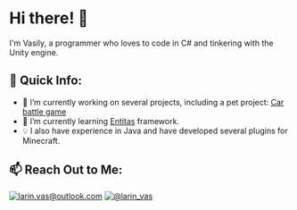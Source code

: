 # Hi there! 👋

I'm Vasily, a programmer who loves to code in C# and tinkering with the Unity engine. 

## 🚀 Quick Info:
- 🔭 I’m currently working on several projects, including a pet project: [Car battle game](https://github.com/larin-vas/project-car-battle-game)
- 🌱 I’m currently learning [Entitas](https://github.com/sschmid/Entitas) framework.
- 💡 I also have experience in Java and have developed several plugins for Minecraft.

## 📫 Reach Out to Me:

[![larin.vas@outlook.com](https://img.shields.io/badge/larin.vas@outlook.com-0078D4?style=for-the-badge&logo=microsoft-outlook&logoColor=white)](mailto:larin.vas@outlook.com)
[![@larin_vas](https://img.shields.io/badge/@larin__vas-2CA5E0?style=for-the-badge&logo=telegram&logoColor=white)](https://t.me/larin_vas)
